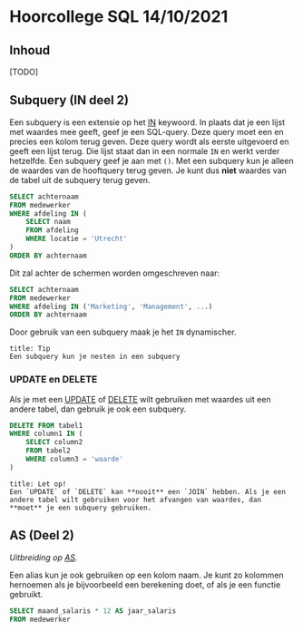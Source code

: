 # Hoorcollege SQL 14/10/2021

## Inhoud

[TODO]

## Subquery (IN deel 2)

Een subquery is een extensie op het [IN](week39/SQL-2021-09-30-H.md#IN) keywoord. In plaats dat je een lijst met waardes mee geeft, geef je een SQL-query. Deze query moet een en precies een kolom terug geven. Deze query wordt als eerste uitgevoerd en geeft een lijst terug. Die lijst staat dan in een normale `IN` en werkt verder hetzelfde. Een subquery geef je aan met `()`. Met een subquery kun je alleen de waardes van de hooftquery terug geven. Je kunt dus **niet** waardes van de tabel uit de subquery terug geven.

```sql
SELECT achternaam
FROM medewerker
WHERE afdeling IN (
	SELECT naam
	FROM afdeling
	WHERE locatie = 'Utrecht'
)
ORDER BY achternaam
```

Dit zal achter de schermen worden omgeschreven naar:

```sql
SELECT achternaam
FROM medewerker
WHERE afdeling IN ('Marketing', 'Management', ...)
ORDER BY achternaam
```

Door gebruik van een subquery maak je het `IN` dynamischer.

```ad-info
title: Tip
Een subquery kun je nesten in een subquery
```

### UPDATE en DELETE

Als je met een [UPDATE](week38/SQL-2021-09-22-H.md#UPDATE) of [DELETE](week38/SQL-2021-09-22-H.md#DELETE) wilt gebruiken met waardes uit een andere tabel, dan gebruik je ook een subquery.

```sql
DELETE FROM tabel1
WHERE column1 IN (
	SELECT column2
	FROM tabel2
	WHERE column3 = 'waarde'
)
```

```ad-warning
title: Let op!
Een `UPDATE` of `DELETE` kan **nooit** een `JOIN` hebben. Als je een andere tabel wilt gebruiken voor het afvangen van waardes, dan **moet** je een subquery gebruiken.
```

## AS (Deel 2)

*Uitbreiding op [AS](week39/SQL-2021-09-30-H.md#AS).*

Een alias kun je ook gebruiken op een kolom naam. Je kunt zo kolommen hernoemen als je bijvoorbeeld een berekening doet, of als je een functie gebruikt.

```sql
SELECT maand_salaris * 12 AS jaar_salaris
FROM medewerker
```